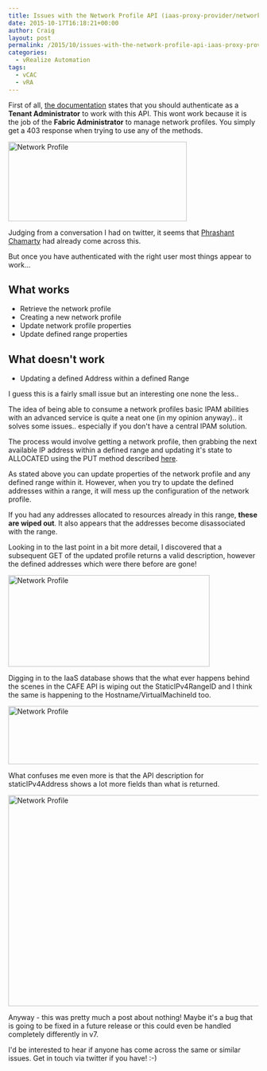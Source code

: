 ```yaml
---
title: Issues with the Network Profile API (iaas-proxy-provider/network/profiles)
date: 2015-10-17T16:18:21+00:00
author: Craig
layout: post
permalink: /2015/10/issues-with-the-network-profile-api-iaas-proxy-providernetworkprofiles.html
categories:
  - vRealize Automation
tags:
  - vCAC
  - vRA
---
```

First of all, <a href="http://pubs.vmware.com/vra-62/index.jsp#com.vmware.vra.programming.doc/GUID-4666D184-559C-4704-9CA3-5A5FC0D2B844.html">the documentation</a> states that you should authenticate as a **Tenant Administrator** to work with this API. This wont work because it is the job of the **Fabric Administrator** to manage network profiles. You simply get a 403 response when trying to use any of the methods.

<img class="alignnone wp-image-446 size-full" src="http://www.helloitscraig.co.uk/wp-content/uploads/2015/10/403.png" alt="Network Profile" width="359" height="160" />

Judging from a conversation I had on twitter, it seems that <a href="https://twitter.com/PrashantCSS">Phrashant Chamarty</a> had already come across this.

But once you have authenticated with the right user most things appear to work...

<!--more-->
<h2>What works</h2>

* Retrieve the network profile
* Creating a new network profile
* Update network profile properties
* Update defined range properties

<h2>What doesn't work</h2>

* Updating a defined Address within a defined Range

I guess this is a fairly small issue but an interesting one none the less..

The idea of being able to consume a network profiles basic IPAM abilities with an advanced service is quite a neat one (in my opinion anyway).. it solves some issues.. especially if you don't have a central IPAM solution.

The process would involve getting a network profile, then grabbing the next available IP address within a defined range and updating it's state to ALLOCATED using the PUT method described <a href="http://pubs.vmware.com/vra-62/index.jsp#com.vmware.vra.programming.doc/GUID-3A2BF01A-35B4-4D83-AB4D-BCE5C96E1F61.html">here</a>.

As stated above you can update properties of the network profile and any defined range within it. However, when you try to update the defined addresses within a range, it will mess up the configuration of the network profile.

If you had any addresses allocated to resources already in this range, **these are wiped out**. It also appears that the addresses become disassociated with the range.

Looking in to the last point in a bit more detail, I discovered that a subsequent GET of the updated profile returns a valid description, however the defined addresses which were there before are gone!

<img class="alignnone wp-image-451 size-full" src="http://www.helloitscraig.co.uk/wp-content/uploads/2015/10/gone.png" alt="Network Profile" width="405" height="184" />

Digging in to the IaaS database shows that the what ever happens behind the scenes in the CAFE API is wiping out the StaticIPv4RangeID and I think the same is happening to the Hostname/VirtualMachineId too.

<img class="alignnone wp-image-450 size-full" src="http://www.helloitscraig.co.uk/wp-content/uploads/2015/10/sql.png" alt="Network Profile" width="704" height="117" />

What confuses me even more is that the API description for staticIPv4Address shows a lot more fields than what is returned.

<img class="alignnone wp-image-452 size-full" src="http://www.helloitscraig.co.uk/wp-content/uploads/2015/10/APIDescription.png" alt="Network Profile" width="812" height="424" />

Anyway - this was pretty much a post about nothing! Maybe it's a bug that is going to be fixed in a future release or this could even be handled completely differently in v7.

I'd be interested to hear if anyone has come across the same or similar issues. Get in touch via twitter if you have! :-)

&nbsp;